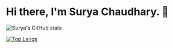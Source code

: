 # Hi there, I'm Surya Chaudhary. 👋 


![Surya's GitHub stats](https://github-readme-stats.vercel.app/api?username=SuryaNC022&show_icons=true&theme=radical)

[![Top Langs](https://github-readme-stats.vercel.app/api/top-langs/?username=SuryaNC022)](https://github.com/SuryaNC022/github-readme-stats)


